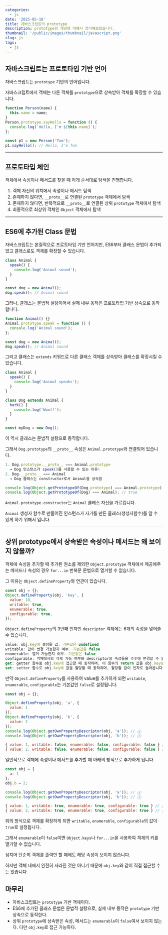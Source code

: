 ```yaml
---
categories:
  - js
date: '2025-05-18'
title: 자바스크립트의 prototype
description: prototype의 개념에 대해서 정리해보았습니다.
thumbnail: '/public/images/thumbnail/javascript.png'
slug: js
tags:
  - js
---
```


## 자바스크립트는 프로토타입 기반 언어

자바스크립트는 `prototype` 기반의 언어입니다.

자바스크립트에서 객체는 다른 객체를 `prototype`으로 상속받아 객체를 확장할 수 있습니다.

```js
function Person(name) {
  this.name = name;
}
Person.prototype.sayHello = function () {
  console.log(`Hello, I'm ${this.name}`);
};

const p1 = new Person('Tom');
p1.sayHello(); // Hello, I'm Tom
```

---

## 프로토타입 체인

객체에서 속성이나 메서드를 찾을 때 아래 순서대로 탐색을 진행합니다.

1. 객체 자신의 위치에서 속성이나 메서드 탐색
2. 존재하지 않다면, `__proto__`로 연결된 `prototype` 객체에서 탐색
3. 존재하지 않다면, 반복적으로 `__proto__`로 연결된 상위 `prototype` 객체에서 탐색
4. 최종적으로 최상위 객체인 `Object` 객체에서 탐색

---

## ES6에 추가된 Class 문법

자바스크립트는 본질적으로 프로토타입 기반 언어지만, ES6부터 클래스 문법이 추가되었고 클래스로도 객체를 확장할 수 있습니다.

```js
class Animal {
  speak() {
    console.log('Animal sound');
  }
}

const dog = new Animal();
dog.speak(); // Animal sound
```

그러나, 클래스는 문법적 설탕이어서 실제 내부 동작은 프로토타입 기반 상속으로 동작합니다.

```js
function Animal() {}
Animal.prototype.speak = function () {
  console.log('Animal sound');
};

const dog = new Animal();
dog.speak(); // Animal sound
```

그리고 클래스는 `extends` 키워드로 다른 클래스 객체를 상속받아 클래스를 확장시킬 수 있습니다.

```js
class Animal {
  speak() {
    console.log('Animal speaks');
  }
}

class Dog extends Animal {
  bark() {
    console.log('Woof!');
  }
}

const myDog = new Dog();
```

이 역시 클래스는 문법적 설탕으로 동작합니다.

그래서 `Dog.prototype`의 `__proto__` 속성은 `Animal.prototype`와 연결되어 있습니다.

```js
1. Dog.prototype.__proto__ === Animal.prototype
  → Dog 인스턴스가 speak()를 사용할 수 있는 이유!
2. Dog.__proto__ === Animal
  → Dog 클래스는 constructor로서 Animal을 상속함
```

```js
console.log(Object.getPrototypeOf(Dog.prototype) === Animal.prototype); // true
console.log(Object.getPrototypeOf(Dog) === Animal); // true
```

`Animal.prototype.constructor`는 `Animal` 클래스 자신을 가르킵니다.

`Animal` 생성자 함수로 만들어진 인스턴스가 자기를 만든 클래스(생성자함수)를 알 수 있게 하기 위해서 입니다.

---

## 상위 prototype에서 상속받은 속성이나 메서드는 왜 보이지 않을까?

객체에 속성을 추가할 때 추가된 원소를 제외한 `Object.prototype` 객체에서 제공해주는 메서드나 속성의 경우 `for...in` 반복문 문법으로 열거할 수 없습니다.

그 이유는 `Object.defineProperty`와 연관이 있습니다.

```js
const obj = {};
Object.defineProperty(obj, 'key', {
  value: 10,
  writable: true,
  enumerable: true,
  configurable: true,
});
```

`Object.defineProperty`의 3번째 인자인 `descriptor` 객체에는 6개의 속성을 넣어줄 수 있습니다.

```js
value: obj.key에 설정될 값. 기본값은 undefined
writable: 값이 변경 가능한지 여부. 기본값은 false
enumerable: 열거 가능한지 여부. 기본값은 false
configurable: 객체에서의 삭제 가능 여부와 descriptor의 속성들을 추후에 변경할 수 있는지 여부. 기본값은 false
get: getter 함수로 obj.key에 접근할 때 동작하며, 이 함수의 return 값을 obj.key로 가집니다. 기본값은 undefined
set: setter 함수로 obj.key에 값을 할당할 때 동작하며, 할당할 값이 인자로 들어옵니다. 기본값은 undefined
```

만약 `Object.defineProperty`를 사용하여 value를 추가하게 되면 `writable`, `enumerable`, `configurable`는 기본값인 `false`로 설정됩니다.

```js
const obj = {};

Object.defineProperty(obj, 'a', {
  value: 1
});
Object.defineProperty(obj, 'b', {
  value: 2
});
console.log(Object.getOwnPropertyDescriptor(obj, 'a')); // ⓐ
console.log(Object.getOwnPropertyDescriptor(obj, 'b')); // ⓑ

{ value: 1, writable: false, enumerable: false, configurable: false } // ⓐ
{ value: 2, writable: false, enumerable: false, configurable: false } // ⓑ
```

일반적으로 객체에 속성이나 메서드를 추가할 때 아래의 방식으로 추가하게 됩니다.

```js
const obj = {
  a: 1
};
obj.b = 2;

console.log(Object.getOwnPropertyDescriptor(obj, 'a')); // ⓐ
console.log(Object.getOwnPropertyDescriptor(obj, 'b')); // ⓑ

{ value: 1, writable: true, enumerable: true, configurable: true } // ⓐ
{ value: 2, writable: true, enumerable: true, configurable: true } // ⓑ
```

위의 방식으로 객체를 확장하게 되면 `writable`, `enumerable`, `configurable`의 값이 `true`로 설정됩니다.

그래서 `enumerable`이 `false`이면 `Object.keys`나 `for...in`을 사용하여 객체의 키를 열거할 수 없습니다.

심지어 단순히 객체를 출력만 할 때에도 해당 속성이 보이지 않습니다.

하지만 객체 내에서 완전히 사라진 것은 아니기 때문에 `obj.key`와 같이 직접 접근할 수는 있습니다.

## 마무리

- 자바스크립트는 `prototype` 기반 객체이다.
- ES6에 추가된 클래스 문법은 문법적 설탕으로, 실제 내부 동작은 `prototype` 기반 상속으로 동작한다.
- 상위 `prototype`에 상속받은 속성, 메서드는 `enumerable`이 `false`여서 보이지 않는다. 다만 `obj.key`로 접근 가능하다.

<br/>
